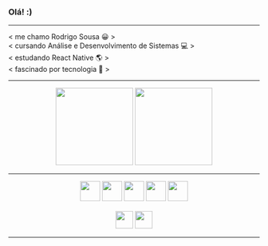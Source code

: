 ### Olá! :)

<hr>

< me chamo Rodrigo Sousa 😀 > <br>
< cursando Análise e Desenvolvimento de Sistemas 💻 > <br>
< estudando React Native 🌎 > <br>
< fascinado por tecnologia 🚀 > <br>

<hr>

<div align="center">
  <img height="155em" src="https://github-readme-stats.vercel.app/api?username=rodzhttp&show_icons=true&theme=gotham&include_all_commits=true&count_private=true"/>
  <img height="155em" src="https://github-readme-stats.vercel.app/api/top-langs/?username=rodzhttp&layout=compact&langs_count=7&theme=gotham"/>
</div>

<hr>
  
<div align="center">
  <img height="40em" src="https://cdn.jsdelivr.net/gh/devicons/devicon/icons/react/react-original-wordmark.svg" />
  <img height="40em" src="https://img.shields.io/badge/JavaScript-F7DF1E?style=for-the-badge&logo=javascript&logoColor=black">
  <img height="40em" src="https://img.shields.io/badge/HTML5-E34F26?style=for-the-badge&logo=html5&logoColor=white">
  <img height="40em" src="https://img.shields.io/badge/CSS-239120?&style=for-the-badge&logo=css3&logoColor=white">
  <img height="40em" src="https://cdn.jsdelivr.net/gh/devicons/devicon/icons/photoshop/photoshop-line.svg">
</div>

<br>

<div align="center">
<a href="https://www.linkedin.com/in/rodrigo-sousa-a086341b2/" target="_blank"><img height="35em" src="https://img.shields.io/badge/LinkedIn-0077B5?style=for-the-badge&logo=linkedin&logoColor=white" target="_blank"></a>
<a href="https://www.instagram.com/rodzsk8" target="_blank"><img height="35em" src="https://img.shields.io/badge/-Instagram-%23E4405F?style=for-the-badge&logo=instagram&logoColor=white" target="_blank"></a>
</div>

<!-- <hr> -->

<div align="center">
  
<!-- ![Snake animation](https://github.com/rodzhttp/rodzhttp/blob/output/github-contribution-grid-snake.svg) -->
  
</div>

<hr>
